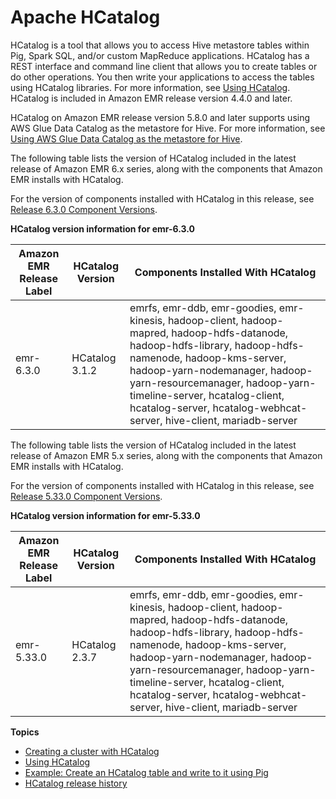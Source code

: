 # Apache HCatalog<a name="emr-hcatalog"></a>

HCatalog is a tool that allows you to access Hive metastore tables within Pig, Spark SQL, and/or custom MapReduce applications\. HCatalog has a REST interface and command line client that allows you to create tables or do other operations\. You then write your applications to access the tables using HCatalog libraries\. For more information, see [Using HCatalog](https://cwiki.apache.org/confluence/display/Hive/HCatalog+UsingHCat)\. HCatalog is included in Amazon EMR release version 4\.4\.0 and later\.

HCatalog on Amazon EMR release version 5\.8\.0 and later supports using AWS Glue Data Catalog as the metastore for Hive\. For more information, see [Using AWS Glue Data Catalog as the metastore for Hive](https://docs.aws.amazon.com/emr/latest/ReleaseGuide/emr-hive-metastore-glue.html)\.

The following table lists the version of HCatalog included in the latest release of Amazon EMR 6\.x series, along with the components that Amazon EMR installs with HCatalog\.

For the version of components installed with HCatalog in this release, see [Release 6\.3\.0 Component Versions](emr-release-6x.md#emr-630-release)\.


**HCatalog version information for emr\-6\.3\.0**  

| Amazon EMR Release Label | HCatalog Version | Components Installed With HCatalog | 
| --- | --- | --- | 
| emr\-6\.3\.0 | HCatalog 3\.1\.2 | emrfs, emr\-ddb, emr\-goodies, emr\-kinesis, hadoop\-client, hadoop\-mapred, hadoop\-hdfs\-datanode, hadoop\-hdfs\-library, hadoop\-hdfs\-namenode, hadoop\-kms\-server, hadoop\-yarn\-nodemanager, hadoop\-yarn\-resourcemanager, hadoop\-yarn\-timeline\-server, hcatalog\-client, hcatalog\-server, hcatalog\-webhcat\-server, hive\-client, mariadb\-server | 

The following table lists the version of HCatalog included in the latest release of Amazon EMR 5\.x series, along with the components that Amazon EMR installs with HCatalog\.

For the version of components installed with HCatalog in this release, see [Release 5\.33\.0 Component Versions](emr-release-5x.md#emr-5330-release)\.


**HCatalog version information for emr\-5\.33\.0**  

| Amazon EMR Release Label | HCatalog Version | Components Installed With HCatalog | 
| --- | --- | --- | 
| emr\-5\.33\.0 | HCatalog 2\.3\.7 | emrfs, emr\-ddb, emr\-goodies, emr\-kinesis, hadoop\-client, hadoop\-mapred, hadoop\-hdfs\-datanode, hadoop\-hdfs\-library, hadoop\-hdfs\-namenode, hadoop\-kms\-server, hadoop\-yarn\-nodemanager, hadoop\-yarn\-resourcemanager, hadoop\-yarn\-timeline\-server, hcatalog\-client, hcatalog\-server, hcatalog\-webhcat\-server, hive\-client, mariadb\-server | 

**Topics**
+ [Creating a cluster with HCatalog](emr-hcatalog-create-cluster.md)
+ [Using HCatalog](emr-hcatalog-using.md)
+ [Example: Create an HCatalog table and write to it using Pig](emr-hcatalog-pig.md)
+ [HCatalog release history](HCatalog-release-history.md)